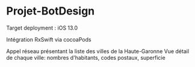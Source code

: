 # Projet-BotDesign

Target deployment : iOS 13.0

Intégration RxSwift via cocoaPods

Appel réseau présentant la liste des villes de la Haute-Garonne
Vue détail de chaque ville: nombres d'habitants, codes postaux, superficie
